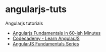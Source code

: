 # angularjs-tuts
Angularjs tutorials

* [Angularjs Fundamentals in 60-ish Minutes](http://weblogs.asp.net/dwahlin/video-tutorial-angularjs-fundamentals-in-60-ish-minutes)
* [Codecademy - Learn AngularJS](http://www.codecademy.com/en/learn/learn-angularjs)
* [AngularJS Fundamentals Series](https://egghead.io/series/angularjs-app-from-scratch-getting-started)

